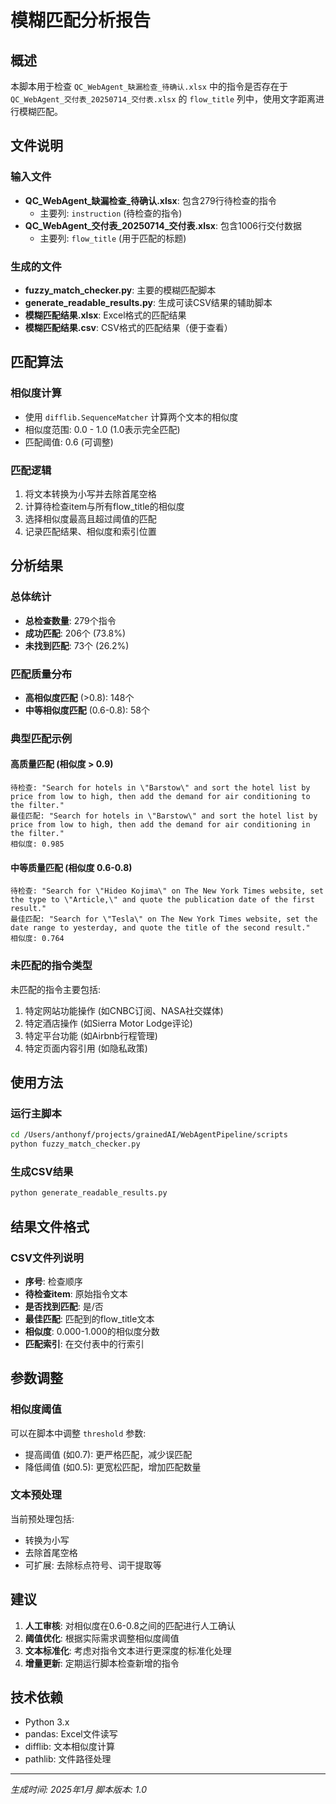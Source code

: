# 模糊匹配分析报告

## 概述
本脚本用于检查 `QC_WebAgent_缺漏检查_待确认.xlsx` 中的指令是否存在于 `QC_WebAgent_交付表_20250714_交付表.xlsx` 的 `flow_title` 列中，使用文字距离进行模糊匹配。

## 文件说明

### 输入文件
- **QC_WebAgent_缺漏检查_待确认.xlsx**: 包含279行待检查的指令
  - 主要列: `instruction` (待检查的指令)
- **QC_WebAgent_交付表_20250714_交付表.xlsx**: 包含1006行交付数据
  - 主要列: `flow_title` (用于匹配的标题)

### 生成的文件
- **fuzzy_match_checker.py**: 主要的模糊匹配脚本
- **generate_readable_results.py**: 生成可读CSV结果的辅助脚本
- **模糊匹配结果.xlsx**: Excel格式的匹配结果
- **模糊匹配结果.csv**: CSV格式的匹配结果（便于查看）

## 匹配算法

### 相似度计算
- 使用 `difflib.SequenceMatcher` 计算两个文本的相似度
- 相似度范围: 0.0 - 1.0 (1.0表示完全匹配)
- 匹配阈值: 0.6 (可调整)

### 匹配逻辑
1. 将文本转换为小写并去除首尾空格
2. 计算待检查item与所有flow_title的相似度
3. 选择相似度最高且超过阈值的匹配
4. 记录匹配结果、相似度和索引位置

## 分析结果

### 总体统计
- **总检查数量**: 279个指令
- **成功匹配**: 206个 (73.8%)
- **未找到匹配**: 73个 (26.2%)

### 匹配质量分布
- **高相似度匹配** (>0.8): 148个
- **中等相似度匹配** (0.6-0.8): 58个

### 典型匹配示例

#### 高质量匹配 (相似度 > 0.9)
```
待检查: "Search for hotels in \"Barstow\" and sort the hotel list by price from low to high, then add the demand for air conditioning to the filter."
最佳匹配: "Search for hotels in \"Barstow\" and sort the hotel list by price from low to high, then add the demand for air conditioning in the filter."
相似度: 0.985
```

#### 中等质量匹配 (相似度 0.6-0.8)
```
待检查: "Search for \"Hideo Kojima\" on The New York Times website, set the type to \"Article,\" and quote the publication date of the first result."
最佳匹配: "Search for \"Tesla\" on The New York Times website, set the date range to yesterday, and quote the title of the second result."
相似度: 0.764
```

### 未匹配的指令类型
未匹配的指令主要包括:
1. 特定网站功能操作 (如CNBC订阅、NASA社交媒体)
2. 特定酒店操作 (如Sierra Motor Lodge评论)
3. 特定平台功能 (如Airbnb行程管理)
4. 特定页面内容引用 (如隐私政策)

## 使用方法

### 运行主脚本
```bash
cd /Users/anthonyf/projects/grainedAI/WebAgentPipeline/scripts
python fuzzy_match_checker.py
```

### 生成CSV结果
```bash
python generate_readable_results.py
```

## 结果文件格式

### CSV文件列说明
- **序号**: 检查顺序
- **待检查item**: 原始指令文本
- **是否找到匹配**: 是/否
- **最佳匹配**: 匹配到的flow_title文本
- **相似度**: 0.000-1.000的相似度分数
- **匹配索引**: 在交付表中的行索引

## 参数调整

### 相似度阈值
可以在脚本中调整 `threshold` 参数:
- 提高阈值 (如0.7): 更严格匹配，减少误匹配
- 降低阈值 (如0.5): 更宽松匹配，增加匹配数量

### 文本预处理
当前预处理包括:
- 转换为小写
- 去除首尾空格
- 可扩展: 去除标点符号、词干提取等

## 建议

1. **人工审核**: 对相似度在0.6-0.8之间的匹配进行人工确认
2. **阈值优化**: 根据实际需求调整相似度阈值
3. **文本标准化**: 考虑对指令文本进行更深度的标准化处理
4. **增量更新**: 定期运行脚本检查新增的指令

## 技术依赖

- Python 3.x
- pandas: Excel文件读写
- difflib: 文本相似度计算
- pathlib: 文件路径处理

---

*生成时间: 2025年1月*
*脚本版本: 1.0*